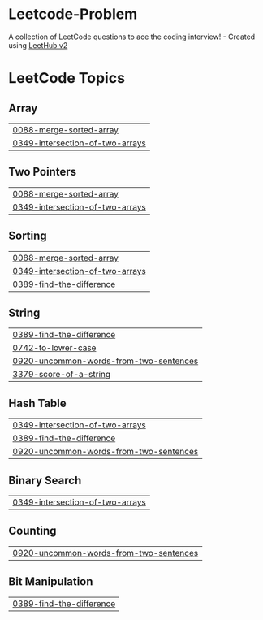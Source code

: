 # Leetcode-Problem
A collection of LeetCode questions to ace the coding interview! - Created using [LeetHub v2](https://github.com/arunbhardwaj/LeetHub-2.0)

<!---LeetCode Topics Start-->
# LeetCode Topics
## Array
|  |
| ------- |
| [0088-merge-sorted-array](https://github.com/MUHAMMEDSHAHIL07/Leetcode-Problem/tree/master/0088-merge-sorted-array) |
| [0349-intersection-of-two-arrays](https://github.com/MUHAMMEDSHAHIL07/Leetcode-Problem/tree/master/0349-intersection-of-two-arrays) |
## Two Pointers
|  |
| ------- |
| [0088-merge-sorted-array](https://github.com/MUHAMMEDSHAHIL07/Leetcode-Problem/tree/master/0088-merge-sorted-array) |
| [0349-intersection-of-two-arrays](https://github.com/MUHAMMEDSHAHIL07/Leetcode-Problem/tree/master/0349-intersection-of-two-arrays) |
## Sorting
|  |
| ------- |
| [0088-merge-sorted-array](https://github.com/MUHAMMEDSHAHIL07/Leetcode-Problem/tree/master/0088-merge-sorted-array) |
| [0349-intersection-of-two-arrays](https://github.com/MUHAMMEDSHAHIL07/Leetcode-Problem/tree/master/0349-intersection-of-two-arrays) |
| [0389-find-the-difference](https://github.com/MUHAMMEDSHAHIL07/Leetcode-Problem/tree/master/0389-find-the-difference) |
## String
|  |
| ------- |
| [0389-find-the-difference](https://github.com/MUHAMMEDSHAHIL07/Leetcode-Problem/tree/master/0389-find-the-difference) |
| [0742-to-lower-case](https://github.com/MUHAMMEDSHAHIL07/Leetcode-Problem/tree/master/0742-to-lower-case) |
| [0920-uncommon-words-from-two-sentences](https://github.com/MUHAMMEDSHAHIL07/Leetcode-Problem/tree/master/0920-uncommon-words-from-two-sentences) |
| [3379-score-of-a-string](https://github.com/MUHAMMEDSHAHIL07/Leetcode-Problem/tree/master/3379-score-of-a-string) |
## Hash Table
|  |
| ------- |
| [0349-intersection-of-two-arrays](https://github.com/MUHAMMEDSHAHIL07/Leetcode-Problem/tree/master/0349-intersection-of-two-arrays) |
| [0389-find-the-difference](https://github.com/MUHAMMEDSHAHIL07/Leetcode-Problem/tree/master/0389-find-the-difference) |
| [0920-uncommon-words-from-two-sentences](https://github.com/MUHAMMEDSHAHIL07/Leetcode-Problem/tree/master/0920-uncommon-words-from-two-sentences) |
## Binary Search
|  |
| ------- |
| [0349-intersection-of-two-arrays](https://github.com/MUHAMMEDSHAHIL07/Leetcode-Problem/tree/master/0349-intersection-of-two-arrays) |
## Counting
|  |
| ------- |
| [0920-uncommon-words-from-two-sentences](https://github.com/MUHAMMEDSHAHIL07/Leetcode-Problem/tree/master/0920-uncommon-words-from-two-sentences) |
## Bit Manipulation
|  |
| ------- |
| [0389-find-the-difference](https://github.com/MUHAMMEDSHAHIL07/Leetcode-Problem/tree/master/0389-find-the-difference) |
<!---LeetCode Topics End-->